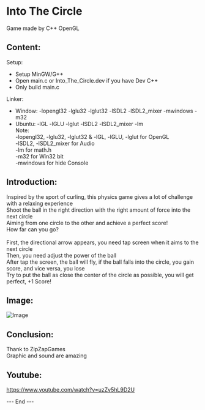 # Into The Circle

Game made by C++ OpenGL

## Content:

Setup:<br />
- Setup MinGW/G++<br />
- Open main.c or Into_The_Circle.dev if you have Dev C++<br />
- Only build main.c<br />

Linker:<br />
- Window: -lopengl32 -lglu32 -lglut32 -lSDL2 -lSDL2_mixer -mwindows -m32<br />
- Ubuntu: -lGL -lGLU -lglut -lSDL2 -lSDL2_mixer -lm<br />
Note:<br />
-lopengl32, -lglu32, -lglut32 & -lGL, -lGLU, -lglut for OpenGL<br />
-lSDL2, -lSDL2_mixer for Audio<br />
-lm for math.h<br />
-m32 for Win32 bit<br />
-mwindows for hide Console<br />

## Introduction:

Inspired by the sport of curling, this physics game gives a lot of challenge with a relaxing experience<br />
Shoot the ball in the right direction with the right amount of force into the next circle<br />
Aiming from one circle to the other and achieve a perfect score!<br />
How far can you go?<br />
<br />
First, the directional arrow appears, you need tap screen when it aims to the next circle<br />
Then, you need adjust the power of the ball<br />
After tap the screen, the ball will fly, if the ball falls into the circle, you gain score, and vice versa, you lose<br />
Try to put the ball as close the center of the circle as possible, you will get perfect, +1 Score!<br />

## Image:

![Image](https://lh3.googleusercontent.com/t7zBiB493TQ9nwE_7jpgEahjO5B5ayiWgEIy8y_mIaYf9tSYqkLo2tv7w61ztFwfAMt9CR9QFIkWKjBZpuNyyvFmHMjkD5v544kSbAOuPrYuCtLwrq3xAUNhBdaK68kBiM-n8iW4FqDPv2clnJb-H24HmT0lsAoJxskLHiD2det_ItB2E2xRzM8kLJTE25t6qK470uKcObry4gJZD7ni7oIIyD5HNkj-NE_XGoXTuiiq7hm0XXT7NMHb1vXph7vVFqEgnyGBb92S0wTRKtdbxQo7lxAsRKN0aPq34PfapL5xFI-Po_PQJDOHh_uVwlVDJw9eKyBn6SSuwHvnQ9Z9jnvaPJl5b8jTBv3FOC_eovNQ_h1isjqiecRNskXuaY2GeLeVn9OOyxSKXlehSMXd_nNqqws0cvniYERY3_M8bmLrX-n1vZPcuVCNaDrIC79qtJXFVh-jbNShgcds_uIYr5A-P41av-_a-5C9UMbQq-aEgjlFDJwXaJQ97YNCYec70rUMJZ9Lct4MZL3iDMZ1SRDOslS0pPDp9GbfsCKqf7U74W1fq0AdrU_cBUFUB_RqZ6Ix7_VrvdmUIz9JnFyh36GM9il3QyAUdFCi_Y46Se8rh7w07Dr3KRl59jWwC-tCxK8AyHaAeUult2aPjrzrlEqRiTnwErp_jDXyMgJqZRvyg6fFbmaO=w376-h578-no?pageId=103848556000486026022)

## Conclusion:

Thank to ZipZapGames<br />
Graphic and sound are amazing<br />

## Youtube:

https://www.youtube.com/watch?v=uzZv5hL9D2U

--- End ---
